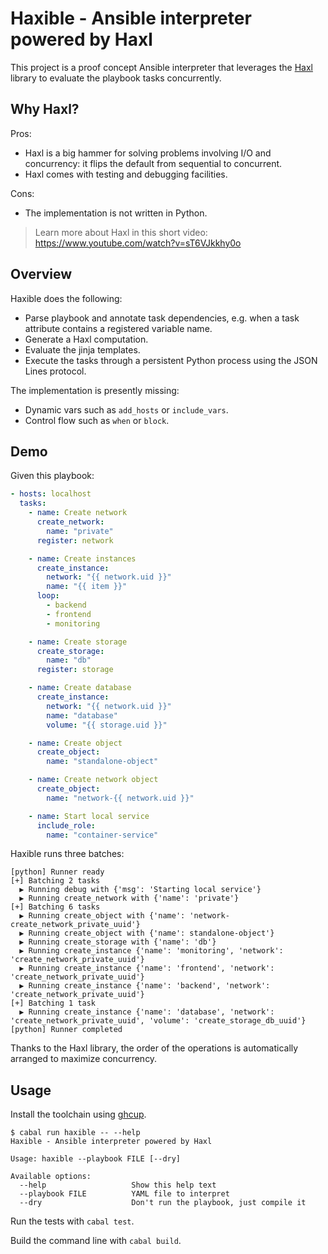 # Haxible - Ansible interpreter powered by Haxl

This project is a proof concept Ansible interpreter that leverages
the [Haxl](https://github.com/facebook/Haxl) library to evaluate
the playbook tasks concurrently.


## Why Haxl?

Pros:

- Haxl is a big hammer for solving problems involving I/O and concurrency: it flips the default from sequential to concurrent.
- Haxl comes with testing and debugging facilities.

Cons:

- The implementation is not written in Python.

> Learn more about Haxl in this short video: https://www.youtube.com/watch?v=sT6VJkkhy0o


## Overview

Haxible does the following:

- Parse playbook and annotate task dependencies, e.g. when a task attribute contains a registered variable name.
- Generate a Haxl computation.
- Evaluate the jinja templates.
- Execute the tasks through a persistent Python process using the JSON Lines protocol.

The implementation is presently missing:

- Dynamic vars such as `add_hosts` or `include_vars`.
- Control flow such as `when` or `block`.


## Demo

Given this playbook:

```yaml
- hosts: localhost
  tasks:
    - name: Create network
      create_network:
        name: "private"
      register: network

    - name: Create instances
      create_instance:
        network: "{{ network.uid }}"
        name: "{{ item }}"
      loop:
        - backend
        - frontend
        - monitoring

    - name: Create storage
      create_storage:
        name: "db"
      register: storage

    - name: Create database
      create_instance:
        network: "{{ network.uid }}"
        name: "database"
        volume: "{{ storage.uid }}"

    - name: Create object
      create_object:
        name: "standalone-object"

    - name: Create network object
      create_object:
        name: "network-{{ network.uid }}"

    - name: Start local service
      include_role:
        name: "container-service"
```

Haxible runs three batches:

```
[python] Runner ready
[+] Batching 2 tasks
  ▶ Running debug with {'msg': 'Starting local service'}
  ▶ Running create_network with {'name': 'private'}
[+] Batching 6 tasks
  ▶ Running create_object with {'name': 'network-create_network_private_uuid'}
  ▶ Running create_object with {'name': standalone-object'}
  ▶ Running create_storage with {'name': 'db'}
  ▶ Running create_instance {'name': 'monitoring', 'network': 'create_network_private_uuid'}
  ▶ Running create_instance {'name': 'frontend', 'network': 'create_network_private_uuid'}
  ▶ Running create_instance {'name': 'backend', 'network': 'create_network_private_uuid'}
[+] Batching 1 task
  ▶ Running create_instance {'name': 'database', 'network': 'create_network_private_uuid', 'volume': 'create_storage_db_uuid'}
[python] Runner completed
```

Thanks to the Haxl library, the order of the operations is automatically arranged to maximize concurrency.


## Usage

Install the toolchain using [ghcup](https://www.haskell.org/ghcup/).

```ShellSession
$ cabal run haxible -- --help
Haxible - Ansible interpreter powered by Haxl

Usage: haxible --playbook FILE [--dry]

Available options:
  --help                   Show this help text
  --playbook FILE          YAML file to interpret
  --dry                    Don't run the playbook, just compile it
```

Run the tests with `cabal test`.

Build the command line with `cabal build`.
